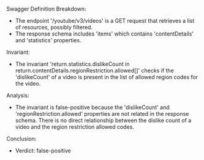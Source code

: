 Swagger Definition Breakdown:
- The endpoint '/youtube/v3/videos' is a GET request that retrieves a list of resources, possibly filtered.
- The response schema includes 'items' which contains 'contentDetails' and 'statistics' properties.

Invariant:
- The invariant 'return.statistics.dislikeCount in return.contentDetails.regionRestriction.allowed[]' checks if the 'dislikeCount' of a video is present in the list of allowed region codes for the video.

Analysis:
- The invariant is false-positive because the 'dislikeCount' and 'regionRestriction.allowed' properties are not related in the response schema. There is no direct relationship between the dislike count of a video and the region restriction allowed codes.

Conclusion:
- Verdict: false-positive

